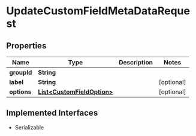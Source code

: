 

# UpdateCustomFieldMetaDataRequest


## Properties

| Name | Type | Description | Notes |
|------------ | ------------- | ------------- | -------------|
|**groupId** | **String** |  |  |
|**label** | **String** |  |  [optional] |
|**options** | [**List&lt;CustomFieldOption&gt;**](CustomFieldOption.md) |  |  [optional] |


## Implemented Interfaces

* Serializable

